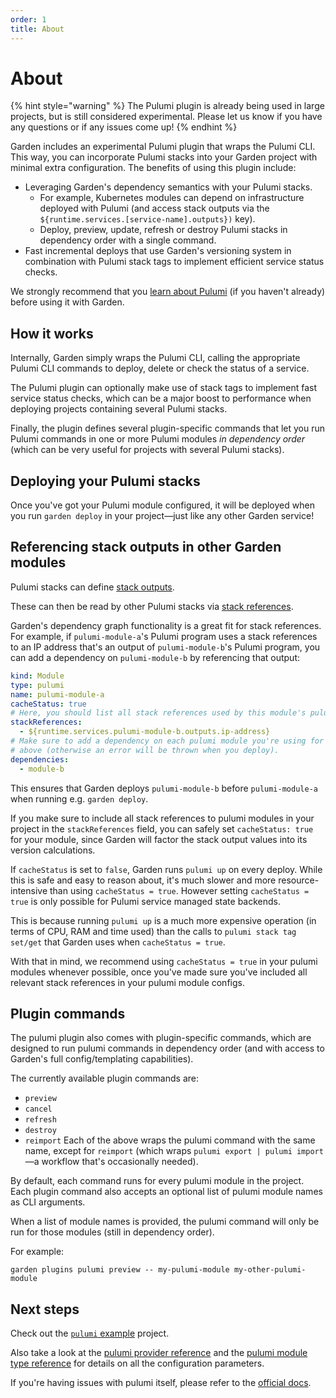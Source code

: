 ```yaml
---
order: 1
title: About
---
```


# About

{% hint style="warning" %}
The Pulumi plugin is already being used in large projects, but is still considered experimental. Please let us know if you have any questions or if any issues come up!
{% endhint %}

Garden includes an experimental Pulumi plugin that wraps the Pulumi CLI. This way, you can incorporate Pulumi stacks into your Garden project with minimal extra configuration. The benefits of using this plugin include:
* Leveraging Garden's dependency semantics with your Pulumi stacks.
  * For example, Kubernetes modules can depend on infrastructure deployed with Pulumi (and access stack outputs via the `${runtime.services.[service-name].outputs})` key).
  * Deploy, preview, update, refresh or destroy Pulumi stacks in dependency order with a single command.
* Fast incremental deploys that use Garden's versioning system in combination with Pulumi stack tags to implement efficient service status checks.

We strongly recommend that you [learn about Pulumi](https://www.pulumi.com/docs/) (if you haven't already) before using it with Garden.

## How it works

Internally, Garden simply wraps the Pulumi CLI, calling the appropriate Pulumi CLI commands to deploy, delete or check the status of a service.

The Pulumi plugin can optionally make use of stack tags to implement fast service status checks, which can be a major boost to performance when deploying projects containing several Pulumi stacks.

Finally, the plugin defines several plugin-specific commands that let you run Pulumi commands in one or more Pulumi modules _in dependency order_ (which can be very useful for projects with several Pulumi stacks).

## Deploying your Pulumi stacks

Once you've got your Pulumi module configured, it will be deployed when you run `garden deploy` in your project—just like any other Garden service!

## Referencing stack outputs in other Garden modules

Pulumi stacks can define [stack outputs](https://www.pulumi.com/docs/intro/concepts/stack/#outputs).

These can then be read by other Pulumi stacks via [stack references](https://www.pulumi.com/docs/intro/concepts/stack/#stackreferences).

Garden's dependency graph functionality is a great fit for stack references. For example, if `pulumi-module-a`'s Pulumi program uses a stack references to an IP address that's an output of `pulumi-module-b`'s Pulumi program, you can add a dependency on `pulumi-module-b` by referencing that output:
```yaml
kind: Module
type: pulumi
name: pulumi-module-a
cacheStatus: true
# Here, you should list all stack references used by this module's pulumi program.
stackReferences:
  - ${runtime.services.pulumi-module-b.outputs.ip-address}
# Make sure to add a dependency on each pulumi module you're using for stack references
# above (otherwise an error will be thrown when you deploy).
dependencies:
  - module-b
```
This ensures that Garden deploys `pulumi-module-b` before `pulumi-module-a` when running e.g. `garden deploy`.

If you make sure to include all stack references to pulumi modules in your project in the `stackReferences` field, you can safely set `cacheStatus: true` for your module, since Garden will factor the stack output values into its version calculations.

If `cacheStatus` is set to `false`, Garden runs `pulumi up` on every deploy. While this is safe and easy to reason about, it's much slower and more resource-intensive than using `cacheStatus = true`. However setting `cacheStatus = true` is only possible for Pulumi service managed state backends.

This is because running `pulumi up` is a much more expensive operation (in terms of CPU, RAM and time used) than the calls to `pulumi stack tag set/get` that Garden uses when `cacheStatus = true`.

With that in mind, we recommend using `cacheStatus = true` in your pulumi modules whenever possible, once you've made sure you've included all relevant stack references in your pulumi module configs.

## Plugin commands

The pulumi plugin also comes with plugin-specific commands, which are designed to run pulumi commands in dependency order (and with access to Garden's full config/templating capabilities).

The currently available plugin commands are:
* `preview`
* `cancel`
* `refresh`
* `destroy`
* `reimport`
Each of the above wraps the pulumi command with the same name, except for `reimport` (which wraps `pulumi export | pulumi import`—a workflow that's occasionally needed).

By default, each command runs for every pulumi module in the project. Each plugin command also accepts an optional list of pulumi module names as CLI arguments.

When a list of module names is provided, the pulumi command will only be run for those modules (still in dependency order).

For example:
```
garden plugins pulumi preview -- my-pulumi-module my-other-pulumi-module
```

## Next steps

Check out the [`pulumi` example](https://github.com/garden-io/garden/tree/0.12.58/examples/pulumi) project.

Also take a look at the [pulumi provider reference](https://docs.garden.io/v/acorn-0.12/reference/providers/pulumi) and the [pulumi module type reference](https://docs.garden.io/v/acorn-0.12/reference/module-types/pulumi) for details on all the configuration parameters.

If you're having issues with pulumi itself, please refer to the [official docs](https://www.pulumi.com/docs/).
